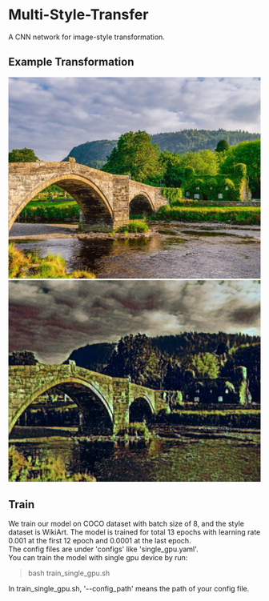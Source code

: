 Multi-Style-Transfer
===
A CNN network for image-style transformation. 

Example Transformation
---
![](styled_imgs/content.jpg) ![](styled_imgs/1.jpg)

Train
---
We train our model on COCO dataset with batch size of 8, and the style dataset is WikiArt. The model is trained for total 13 epochs with learning rate 0.001 at the first 12 epoch and 0.0001 at the last epoch. \
The config files are under 'configs' like 'single_gpu.yaml'. \
You can train the model with single gpu device by run:
>bash train_single_gpu.sh 

In train_single_gpu.sh, '--config_path' means the path of your config file.